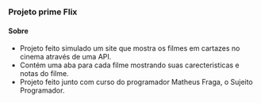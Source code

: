 ### Projeto prime Flix

#### Sobre

- Projeto feito simulado um site que mostra os filmes em cartazes no cinema através de uma API.
- Contém uma aba para cada filme mostrando suas carecteristicas e notas do filme.
- Projeto feito junto com curso do programador Matheus Fraga, o Sujeito Programador.
